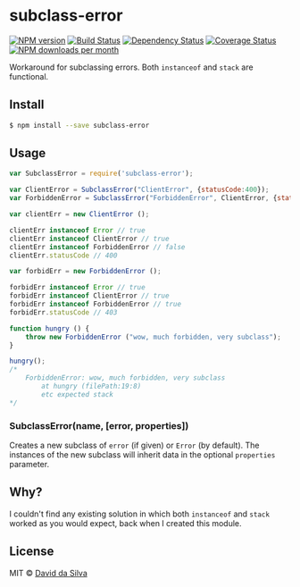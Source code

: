 # subclass-error

[![NPM version][npm-image]][npm-url]
[![Build Status][travis-image]][travis-url]
[![Dependency Status][daviddm-url]][daviddm-image]
[![Coverage Status][coveralls-image]][coveralls-url]
[![NPM downloads per month][downloads-image]][downloads-url]


Workaround for subclassing errors. Both `instanceof` and `stack` are functional.

## Install

```bash
$ npm install --save subclass-error
```

## Usage

```js
var SubclassError = require('subclass-error');

var ClientError = SubclassError("ClientError", {statusCode:400});
var ForbiddenError = SubclassError("ForbiddenError", ClientError, {statusCode:403});

var clientErr = new ClientError ();

clientErr instanceof Error // true
clientErr instanceof ClientError // true
clientErr instanceof ForbiddenError // false
clientErr.statusCode // 400

var forbidErr = new ForbiddenError ();

forbidErr instanceof Error // true
forbidErr instanceof ClientError // true
forbidErr instanceof ForbiddenError // true
forbidErr.statusCode // 403

function hungry () {
	throw new ForbiddenError ("wow, much forbidden, very subclass");
}

hungry();
/* 
	ForbiddenError: wow, much forbidden, very subclass
	    at hungry (filePath:19:8)
	    etc expected stack
*/
```

### SubclassError(name, [error, properties])

Creates a new subclass of `error` (if given) or `Error` (by default). The instances of the new subclass will inherit data in the optional `properties` parameter.

## Why?

I couldn't find any existing solution in which both `instanceof` and `stack` worked as you would expect, back when I created this module.

## License

MIT © [David da Silva](http://dasilvacont.in)

[npm-url]: https://npmjs.org/package/subclass-error
[npm-image]: https://badge.fury.io/js/subclass-error.svg
[downloads-url]: https://www.npmjs.org/package/subclass-error
[downloads-image]: http://img.shields.io/npm/dm/subclass-error.svg
[travis-url]: https://travis-ci.org/dasilvacontin/subclass-error
[travis-image]: https://travis-ci.org/dasilvacontin/subclass-error.svg?branch=master
[daviddm-url]: https://david-dm.org/dasilvacontin/subclass-error.svg?theme=shields.io
[daviddm-image]: https://david-dm.org/dasilvacontin/subclass-error
[coveralls-url]: https://coveralls.io/r/dasilvacontin/subclass-error?branch=master
[coveralls-image]: https://coveralls.io/repos/dasilvacontin/subclass-error/badge.svg?branch=master
